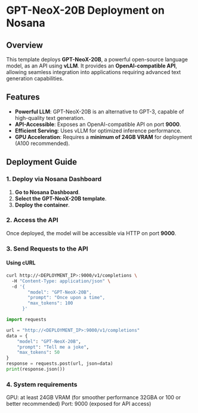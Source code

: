 # GPT-NeoX-20B Deployment on Nosana

## Overview
This template deploys **GPT-NeoX-20B**, a powerful open-source language model, as an API using **vLLM**. It provides an **OpenAI-compatible API**, allowing seamless integration into applications requiring advanced text generation capabilities.

## Features
- **Powerful LLM**: GPT-NeoX-20B is an alternative to GPT-3, capable of high-quality text generation.
- **API-Accessible**: Exposes an OpenAI-compatible API on port **9000**.
- **Efficient Serving**: Uses vLLM for optimized inference performance.
- **GPU Acceleration**: Requires a **minimum of 24GB VRAM** for deployment (A100 recommended).

## Deployment Guide

### **1. Deploy via Nosana Dashboard**
1. **Go to Nosana Dashboard**.
2. **Select the GPT-NeoX-20B template**.
4. **Deploy the container**.

### **2. Access the API**
Once deployed, the model will be accessible via HTTP on port **9000**.

### **3. Send Requests to the API**

#### **Using cURL**
```bash
curl http://<DEPLOYMENT_IP>:9000/v1/completions \  
  -H "Content-Type: application/json" \  
  -d '{
        "model": "GPT-NeoX-20B",
        "prompt": "Once upon a time",
        "max_tokens": 100
      }'
```

```python
import requests

url = "http://<DEPLOYMENT_IP>:9000/v1/completions"
data = {
    "model": "GPT-NeoX-20B",
    "prompt": "Tell me a joke",
    "max_tokens": 50
}
response = requests.post(url, json=data)
print(response.json())
```

### **4. System requirements**

GPU: at least 24GB VRAM (for smoother performance 32GBA or 100 or better recommended)
Port: 9000 (exposed for API access)
